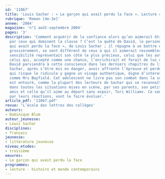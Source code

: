 ```yaml
---
id: '11067'
title: 'Louis Sachar : « Le garçon qui avait perdu la face ». Lecture cursive'
rubrique: 'Roman [4e-3e]'
annee: '2004'
magazine: 'n°1 août-septembre 2004'
pages: '3'
description: 'Comment acquérir de la confiance alors qu’on aimerait être reconnu
  par ceux qui dominent la classe ? C’est la quête de David, le personnage du « Garçon
  qui avait perdu la face », de Louis Sachar ; il répugne à se battre et à s’exprimer
  grossièrement, se sent différent de ceux à qui il aimerait ressembler. Et si cette
  sensibilité représentait son côté le plus précieux, celui que les autres aiment,
  celui qui, accepté comme une chance, l’enrichirait et ferait de lui un homme envié ?
  David parviendra à cette conscience dans les derniers chapitres du livre de Louis
  Sachar, après s’être mis en danger, avoir affronté l’épreuve et perdu la face. Celui
  qui risque le ridicule y gagne un visage authentique, digne d’intéresser une artiste
  comme Mrs Bayfield. Cet adolescent ne livre pas son combat dans la solitude. Il
  est entouré, comme la plupart des lecteurs de Sachar qui se reconnaîtront aisément
  dans toutes les situations mises en scène, par ses parents, son petit frère, ses
  amis et celle qu’il aime au départ sans espoir, Tori Williams. Ce sont eux qui,
  par leurs réactions, vont le faire évoluer.'
article_pdf: '11067.pdf'
revue: 'L’école des lettres des collèges'
auteurs:
- Dominique Blum
auteur_jeunesse:
- Louis Sachar
disciplines:
- français
jeunesse:
- littérature jeunesse
niveau_etudes:
- troisième
oeuvres:
- Le garçon qui avait perdu la face
programmes:
- lecture - histoire et monde contemporains
---
```

